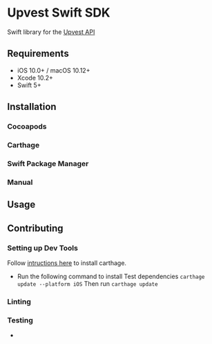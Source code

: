 # Upvest Swift SDK

Swift library for the [Upvest API](https://doc.upvest.co/docs)
## Requirements 
- iOS 10.0+ / macOS 10.12+
- Xcode 10.2+
- Swift 5+
## Installation
### Cocoapods
### Carthage
### Swift Package Manager
### Manual
## Usage
## Contributing
### Setting up Dev Tools
Follow [intructions here](https://github.com/Carthage/Carthage#installing-carthage) to install carthage.
- Run the following command to install Test dependencies
```carthage update --platform iOS```
Then run
`carthage update`
### Linting
### Testing
-
